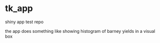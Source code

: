 # tk_app
shiny app test repo

the app does something like showing histogram of barney yields in a visual box
